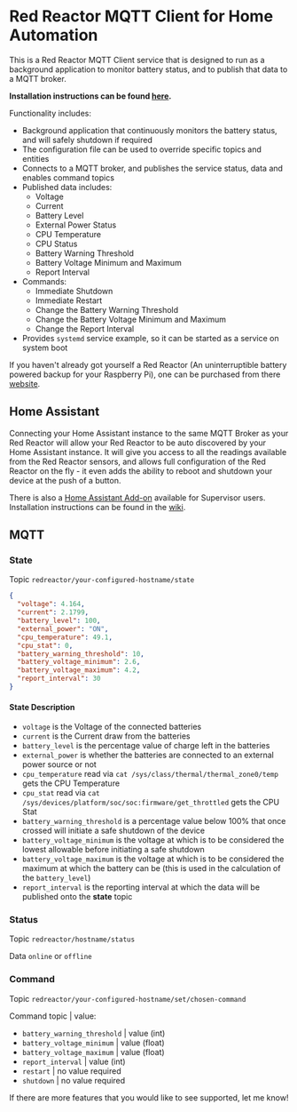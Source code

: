 # Red Reactor MQTT Client for Home Automation

This is a Red Reactor MQTT Client service that is designed to run as a background application to monitor battery status, and to publish that data to a MQTT broker.

**Installation instructions can be found [here](https://github.com/mreditor97/redreactor/wiki).**

Functionality includes:

- Background application that continuously monitors the battery status, and will safely shutdown if required
- The configuration file can be used to override specific topics and entities
- Connects to a MQTT broker, and publishes the service status, data and enables command topics
- Published data includes:
  - Voltage
  - Current
  - Battery Level
  - External Power Status
  - CPU Temperature
  - CPU Status
  - Battery Warning Threshold
  - Battery Voltage Minimum and Maximum
  - Report Interval
- Commands:
  - Immediate Shutdown
  - Immediate Restart
  - Change the Battery Warning Threshold
  - Change the Battery Voltage Minimum and Maximum
  - Change the Report Interval
- Provides `systemd` service example, so it can be started as a service on system boot

If you haven't already got yourself a Red Reactor (An uninterruptible battery powered backup for your Raspberry Pi), one can be purchased from there [website](https://theredreactor.com).

## Home Assistant

Connecting your Home Assistant instance to the same MQTT Broker as your Red Reactor will allow your Red Reactor to be auto discovered by your Home Assistant instance. It will give you access to all the readings available from the Red Reactor sensors, and allows full configuration of the Red Reactor on the fly - it even adds the ability to reboot and shutdown your device at the push of a button.

There is also a [Home Assistant Add-on](https://github.com/mreditor97/homeassistant-addons) available for Supervisor users. Installation instructions can be found in the [wiki](https://github.com/mreditor97/redreactor/wiki).

## MQTT

### State

Topic `redreactor/your-configured-hostname/state`

```json
{
  "voltage": 4.164,
  "current": 2.1799,
  "battery_level": 100,
  "external_power": "ON",
  "cpu_temperature": 49.1,
  "cpu_stat": 0,
  "battery_warning_threshold": 10,
  "battery_voltage_minimum": 2.6,
  "battery_voltage_maximum": 4.2,
  "report_interval": 30
}
```

#### State Description

- `voltage` is the Voltage of the connected batteries
- `current` is the Current draw from the batteries
- `battery_level` is the percentage value of charge left in the batteries
- `external_power` is whether the batteries are connected to an external power source or not
- `cpu_temperature` read via `cat /sys/class/thermal/thermal_zone0/temp` gets the CPU Temperature
- `cpu_stat` read via `cat /sys/devices/platform/soc/soc:firmware/get_throttled` gets the CPU Stat
- `battery_warning_threshold` is a percentage value below 100% that once crossed will initiate a safe shutdown of the device
- `battery_voltage_minimum` is the voltage at which is to be considered the lowest allowable before initiating a safe shutdown
- `battery_voltage_maximum` is the voltage at which is to be considered the maximum at which the battery can be (this is used in the calculation of the `battery_level`)
- `report_interval` is the reporting interval at which the data will be published onto the **state** topic

### Status

Topic `redreactor/hostname/status`

Data `online` or `offline`

### Command

Topic `redreactor/your-configured-hostname/set/chosen-command`

Command topic | value:

- `battery_warning_threshold` | value (int)
- `battery_voltage_minimum` | value (float)
- `battery_voltage_maximum` | value (float)
- `report_interval` | value (int)
- `restart` | no value required
- `shutdown` | no value required

If there are more features that you would like to see supported, let me know!
